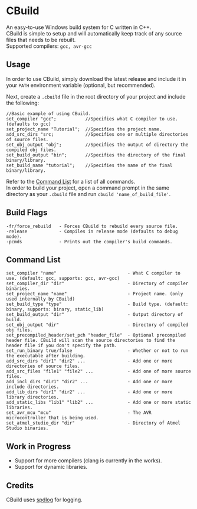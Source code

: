 # CBuild
An easy-to-use Windows build system for C written in C++.  
CBuild is simple to setup and will automatically keep track of any source files that needs to be rebuilt.  
Supported compilers: `gcc, avr-gcc`  

## Usage
In order to use CBuild, simply download the latest release and include it in your `PATH` environment variable (optional, but recommended).  

Next, create a `.cbuild` file in the root directory of your project and include the following:  
```
//Basic example of using CBuild.
set_compiler "gcc";           //Specifies what C compiler to use. (defaults to gcc)
set_project_name "Tutorial";  //Specifies the project name.
add_src_dirs "src;            //Specifies one or multiple directories of source files.
set_obj_output "obj";         //Specifies the output of directory the compiled obj files.
set_build_output "bin";       //Specifies the directory of the final binary/library.
set_build_name "tutorial";    //Specifies the name of the final binary/library.
```
Refer to the [Command List](https://github.com/Zekronz/CBuild#command-list) for a list of all commands.  
In order to build your project, open a command prompt in the same directory as your `.cbuild` file and run `cbuild 'name_of_build_file'`.

## Build Flags
```
-fr/force_rebuild   - Forces CBuild to rebuild every source file.
-release            - Compiles in release mode (defaults to debug mode).
-pcmds              - Prints out the compiler's build commands.
```

## Command List
```
set_compiler "name"                           - What C compiler to use. (default: gcc, supports: gcc, avr-gcc)  
set_compiler_dir "dir"                        - Directory of compiler binaries.
set_project_name "name"                       - Project name. (only used internally by CBuild)  
set_build_type "type"                         - Build type. (default: binary, supports: binary, static_lib)  
set_build_output "dir"                        - Output directory of build.  
set_obj_output "dir"                          - Directory of compiled obj files.  
set_precompiled_header/set_pch "header_file"  - Optional precompiled header file. CBuild will scan the source directories to find the header file if you don't specify the path. 
set_run_binary true/false                     - Whether or not to run the executable after building.  
add_src_dirs "dir1" "dir2" ...                - Add one or more directories of source files.  
add_src_files "file1" "file2" ...             - Add one of more source files. 
add_incl_dirs "dir1" "dir2" ...               - Add one or more include directories.  
add_lib_dirs "dir1" "dir2" ...                - Add one or more library directories.  
add_static_libs "lib1" "lib2" ...             - Add one or more static libraries.
set_avr_mcu "mcu"                             - The AVR microcontroller that is being used.
set_atmel_studio_dir "dir"                    - Directory of Atmel Studio binaries.
```

## Work in Progress
- Support for more compilers (clang is currently in the works).
- Support for dynamic libraries.

## Credits
CBuild uses [spdlog](https://github.com/gabime/spdlog) for logging.